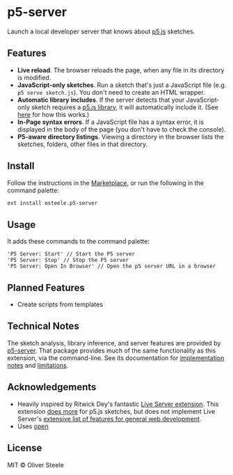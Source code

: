 # p5-server

Launch a local developer server that knows about
[p5.js](https://p5js.org/libraries/) sketches.

## Features

* **Live reload**. The browser reloads the page, when any file in its directory is
  modified.
* **JavaScript-only sketches**. Run a sketch that's just a JavaScript file (e.g.
  `p5 serve sketch.js`). You don't need to create an HTML wrapper.
* **Automatic library includes**. If the server detects that your JavaScript-only
  sketch requires a [p5.js library](https://p5js.org/libraries/), it will
  automatically include it. (See
  [here](https://github.com/osteele/p5-server#automatic-library-inclusion) for
  how this works.)
* **In-Page syntax errors**. If a JavaScript file has a syntax error, it is
  displayed in the body of the page (you don't have to check the console).
* **P5-aware directory listings**. Viewing a directory in the browser lists the
  sketches, folders, other files in that directory.

## Install

Follow the instructions in the
[Marketplace](https://marketplace.visualstudio.com/items?itemName=osteele.p5-server),
or run the following in the command palette:

```sh
ext install osteele.p5-server
```

## Usage

It adds these commands to the command palette:

```text
'P5 Server: Start' // Start the P5 server
'P5 Server: Stop' // Stop the P5 server
'P5 Server: Open In Browser' // Open the p5 server URL in a browser
```

## Planned Features

* Create scripts from templates

## Technical Notes

The sketch analysis, library inference, and server features are provided by
[p5-server](https://github.com/osteele/p5-server). That package provides much of
the same functionality as this extension, via the command-line. See its
documentation for [implementation
notes](https://github.com/osteele/p5-server#implementation-notes) and
[limitations](https://github.com/osteele/p5-server#limitations).

## Acknowledgements

* Heavily inspired by Ritwick Dey's fantastic [Live Server
  extension](https://ritwickdey.github.io/vscode-live-server/). This extension
  [does more](#features) for p5.js sketches, but does not implement Live
  Server's [extensive list of features for general web
  development](https://github.com/ritwickdey/vscode-live-server#features).
* Uses [open](https://github.com/sindresorhus/open#readme)

## License

MIT © Oliver Steele
